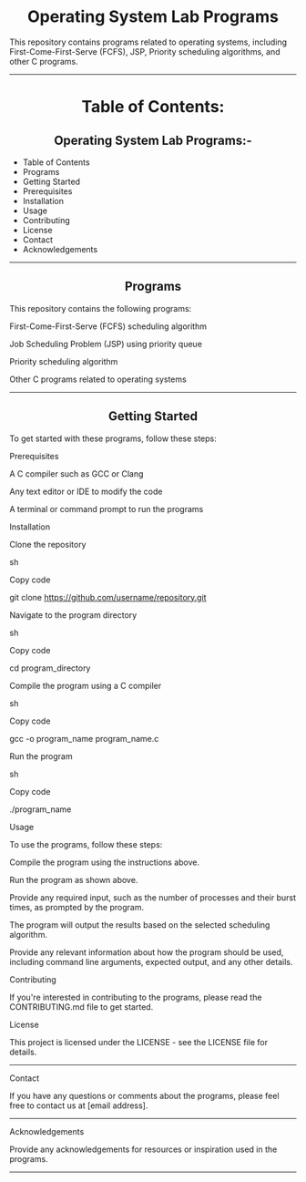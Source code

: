 <h1 align="center">Operating System Lab Programs</h1>

This repository contains programs related to operating systems, including First-Come-First-Serve (FCFS), JSP, Priority scheduling algorithms, and other C programs.
<hr>
<h1 align="center">Table of Contents:</h1>

<h2 align="center">Operating System Lab Programs:-</h2>

- Table of Contents
- Programs
- Getting Started
- Prerequisites
- Installation
- Usage
- Contributing
- License
- Contact
- Acknowledgements
<hr>
<h2 align="center">Programs</h2>

This repository contains the following programs:

First-Come-First-Serve (FCFS) scheduling algorithm

Job Scheduling Problem (JSP) using priority queue

Priority scheduling algorithm

Other C programs related to operating systems
<hr>
<h2 align="center">Getting Started</h2>

To get started with these programs, follow these steps:

Prerequisites

A C compiler such as GCC or Clang

Any text editor or IDE to modify the code

A terminal or command prompt to run the programs

Installation

Clone the repository

sh

Copy code

git clone https://github.com/username/repository.git

Navigate to the program directory

sh

Copy code

cd program_directory

Compile the program using a C compiler

sh

Copy code

gcc -o program_name program_name.c

Run the program

sh

Copy code

./program_name

Usage

To use the programs, follow these steps:

Compile the program using the instructions above.

Run the program as shown above.

Provide any required input, such as the number of processes and their burst times, as prompted by the program.

The program will output the results based on the selected scheduling algorithm.

Provide any relevant information about how the program should be used, including command line arguments, expected output, and any other details.

Contributing

If you're interested in contributing to the programs, please read the CONTRIBUTING.md file to get started.

License

This project is licensed under the LICENSE - see the LICENSE file for details.
<hr>
Contact

If you have any questions or comments about the programs, please feel free to contact us at [email address].
<hr>
Acknowledgements

Provide any acknowledgements for resources or inspiration used in the programs.
<hr>
